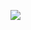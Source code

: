 ![](/home/megamu/Documents/GitHUb/Notes/WIX1003_Computer_System_and_Organization/assets/Flip-Flop.png)